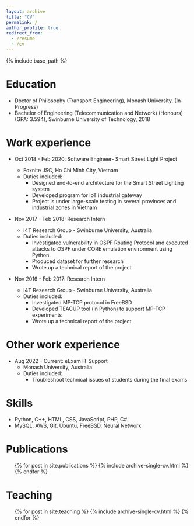 ```yaml
---
layout: archive
title: "CV"
permalink: /
author_profile: true
redirect_from:
  - /resume
  - /cv
---
```


{% include base_path %}

Education
======
* Doctor of Philosophy (Transport Engineering), Monash University, (In-Progress)
* Bachelor of Engineering (Telecommunication and Network) (Honours) (GPA: 3.594), Swinburne University of Technology, 2018

Work experience
======
* Oct 2018 - Feb 2020: Software Engineer- Smart Street Light Project
  * Foxnite JSC, Ho Chi Minh City, Vietnam
  * Duties included: 
    * Designed end-to-end architecture for the Smart Street Lighting system
    * Developed program for IoT industrial gateway
    * Project is under large-scale testing in several provinces and industrial zones in Vietnam


* Nov 2017 - Feb 2018: Research Intern
  * I4T Research Group - Swinburne University, Australia
  * Duties included: 
    * Investigated vulnerability in OSPF Routing Protocol and executed attacks to OSPF under CORE emulation environment using Python
    * Produced dataset for further research
    * Wrote up a technical report of the project


* Nov 2016 - Feb 2017: Research Intern
  * I4T Research Group - Swinburne University, Australia
  * Duties included: 
    * Investigated MP-TCP protocol in FreeBSD
    * Developed TEACUP tool (in Python) to support MP-TCP experiments
    * Wrote up a technical report of the project

Other work experience
======

* Aug 2022 - Current: eExam IT Support
  * Monash University, Australia
  * Duties included: 
    * Troubleshoot technical issues of students during the final exams

  
Skills
======
* Python, C++, HTML, CSS, JavaScript, PHP, C#
* MySQL, AWS, Git, Ubuntu, FreeBSD, Neural Network


Publications
======
  <ul>{% for post in site.publications %}
    {% include archive-single-cv.html %}
  {% endfor %}</ul>
  
  
Teaching
======
  <ul>{% for post in site.teaching %}
    {% include archive-single-cv.html %}
  {% endfor %}</ul>
  

